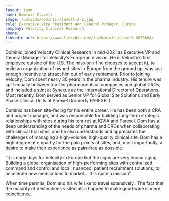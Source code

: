 ```yaml
---
layout: team
name: Dominic Clavell
image: /uploads/dominic-clavell-2-2.jpg
role: Executive Vice President and General Manager, Europe
company: Velocity Clinical Research
phone:
linkedin_url: https://www.linkedin.com/in/dominic-clavell-0870864/
---
```


Dominic joined Velocity Clinical Research in mid-2021 as Executive VP and General Manager for Velocity’s European division. He is Velocity’s first employee outside of the U.S. The mission (if he chooses to accept it), to build an organization of owned sites in Europe from the ground up, was just enough incentive to attract him out of early retirement. Prior to joining Velocity, Dom spent nearly 30 years in the pharma industry. His tenure was split equally between top-tier pharmaceutical companies and global CROs, and included a stint at Synexus as the International Director of Operations. Most recently, Dom served as Senior VP for Global Site Solutions and Early Phase Clinical Units at Parexel (formerly PAREXEL).

Dominic has been site-facing for his entire career. He has been both a CRA and project manager, and was responsible for building long-term strategic relationships with sites during his tenures at IQVIA and Parexel. Dom has a deep understanding of the needs of pharma and CROs when collaborating with clinical trial sites, and he also understands and appreciates the challenges of managing a high-volume, high-quality clinical site. Dom has a high degree of empathy for the pain points at sites, and, most importantly, a desire to make their experience as pain-free as possible.&nbsp;&nbsp;

“It is early days for Velocity in Europe but the signs are very encouraging.&nbsp; Building a global organisation of high-performing sites with centralized command and control and local, nuanced, patient recruitment solutions, to accelerate new medications to market….it is quite a mission”.&nbsp;

When time permits, Dom and his wife like to travel extensively.&nbsp; The fact that the majority of destinations visited also happen to make good wine is mere coincidence.
